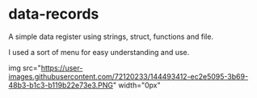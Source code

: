 # data-records
A simple data register using strings, struct, functions and file.

I used a sort of menu for easy understanding and use.

img src="https://user-images.githubusercontent.com/72120233/144493412-ec2e5095-3b69-48b3-b1c3-b119b22e73e3.PNG" width="0px"
